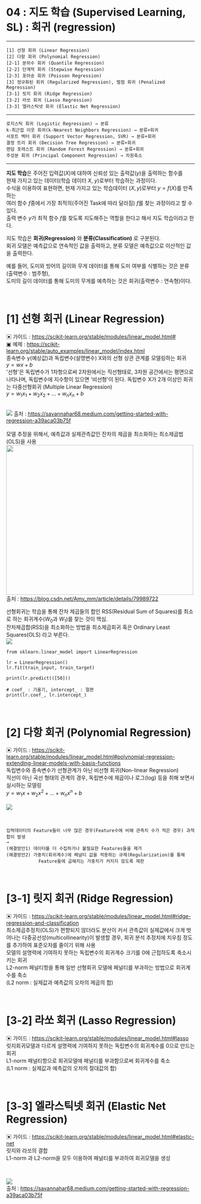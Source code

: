 #  04 : 지도 학습 (Supervised Learning, SL) : 회귀 (regression)

---

	[1] 선형 회귀 (Linear Regression)
	[2] 다항 회귀 (Polynomial Regression)
 	[2-1] 분위수 회귀 (Quantile Regression)
  	[2-2] 단계적 회귀 (Stepwise Regression)
   	[2-3] 포아송 회귀 (Poisson Regression)
 	[3] 정규화된 회귀 (Regularized Regression), 벌점 회귀 (Penalized Regression)
	[3-1] 릿지 회귀 (Ridge Regression)
	[3-2] 라쏘 회귀 (Lasso Regression)
	[3-3] 엘라스틱넷 회귀 (Elastic Net Regression)

---

	로지스틱 회귀 (Logistic Regression) → 분류	
	k-최근접 이웃 회귀(k-Nearest Neighbors Regression) → 분류+회귀 
	서포트 벡터 회귀 (Support Vector Regression, SVR) → 분류+회귀 
	결정 트리 회귀 (Decision Tree Regression) → 분류+회귀 
	랜덤 포레스트 회귀 (Random Forest Regression) → 분류+회귀   
 	주성분 회귀 (Principal Component Regression) → 차원축소   

---

**지도 학습**은 주어진 입력값($X$)에 대하여 신뢰성 있는 출력값($y$)을 출력하는 함수를<br> 
현재 가지고 있는 데이터(학습 데이터 $X$, $y$)로부터 학습하는 과정이다.<br>
수식을 이용하여 표현하면, 현재 가지고 있는 학습데이터 $(X, y)$로부터 $y = f(X)$를 만족하는<br> 
여러 함수 $f$중에서 가장 최적의(주어진 Task에 따라 달라짐) $f$를 찾는 과정이라고 할 수 있다.<br>
출력 변수 $y$가 최적 함수 $f$를 찾도록 지도해주는 역할을 한다고 해서 지도 학습이라고 한다.<br>

지도 학습은 **회귀(Regression)** 와 **분류(Classification)** 로 구분된다.<br>
회귀 모델은 예측값으로 연속적인 값을 출력하고, 분류 모델은 예측값으로 이산적인 값을 출력한다.<br> 

예를 들어, 도미와 빙어의 길이와 무게 데이터를 통해 도미 여부를 식별하는 것은 분류(출력변수 : 범주형),<br> 
도미의 길이 데이터를 통해 도미의 무게를 예측하는 것은 회귀(출력변수 : 연속형)이다.<br>

<br>

# [1] 선형 회귀 (Linear Regression)
▣ 가이드 : https://scikit-learn.org/stable/modules/linear_model.html#<br>
▣ 예제 : https://scikit-learn.org/stable/auto_examples/linear_model/index.html<br>
종속변수 y(예상값)과 독립변수(설명변수) X와의 선형 상관 관계를 모델링하는 회귀<br>
$y = wx + b$ <br>
'선형'은 독립변수가 1차항으로써 2차원에서는 직선형태로, 3차원 공간에서는 평면으로 나타나며, 독립변수에 지수항이 있으면 '비선형'이 된다. 독립변수 X가 2개 이상인 회귀는 다중선형회귀 (Multiple  Linear Regression)<br>
$y = w_1x_1 + w_2x_2 + ... + w_nx_n + b$ <br>
<br>

![](./images/LinearRegression.gif)
출처 : https://savannahar68.medium.com/getting-started-with-regression-a39aca03b75f
<br><br>
모델 추정을 위해서, 예측값과 실제관측값인 잔차의 제곱을 최소화하는 최소제곱법(OLS)을 사용<br>
<img width ='500' height = '400' src = 'https://github.com/YangGuiBee/ML/blob/main/TextBook-04/images/LRd.png'>
<br>
출처 : https://blog.csdn.net/Amy_mm/article/details/79989722
<br>

선형회귀는 학습을 통해 잔차 제곱들의 합인 RSS(Residual Sum of Squares)를 최소로 하는 회귀계수($W_0$과 $W_1$)를 찾는 것이 핵심.<br>
잔차제곱합(RSS)을 최소화하는 방법을 최소제곱회귀 혹은 Ordinary Least Squares(OLS) 라고 부른다.<br>
![](./images/RSSd.svg)
<br>

	from sklearn.linear_model import LinearRegression

	lr = LinearRegression()
	lr.fit(train_input, train_target)

	print(lr.predict(([50]))

	# coef_ : 기울기, intercept_ : 절편
	print(lr.coef_, lr.intercept_)

<br>

# [2] 다항 회귀 (Polynomial Regression)
▣ 가이드 : https://scikit-learn.org/stable/modules/linear_model.html#polynomial-regression-extending-linear-models-with-basis-functions<br>
독립변수와 종속변수가 선형관계가 아닌 비선형 회귀(Non-linear Regression)<br>
직선이 아닌 곡선 형태의 관계의 경우, 독립변수에 제곱이나 로그(log) 등을 취해 보면서 실시하는 모델링<br>
$y = w_1x + w_2x^2 + ... + w_nx^n + b$ <br>
<br>
![](./images/PL.png)


<br>

	입력데이터의 Feature들이 너무 많은 경우(Feature수에 비해 관측치 수가 적은 경우) 과적합이 발생
	→ 
	(해결방안1) 데이터를 더 수집하거나 불필요한 Features들을 제거
	(해결방안2) 가중치(회귀계수)에 페널티 값을 적용하는 규제(Regularization)를 통해 
 	            Feature들에 곱해지는 가중치가 커지지 않도록 제한

<br>

# [3-1] 릿지 회귀 (Ridge Regression)
▣ 가이드 : https://scikit-learn.org/stable/modules/linear_model.html#ridge-regression-and-classification<br>
최소제곱추정치(OLS)가 편향되지 않더라도 분산이 커서 관측값이 실제값에서 크게 벗어나는 다중공선성(multicollinearity)이 발생할 경우, 회귀 분석 추정치에 치우침 정도를 추가하여 표준오차를 줄이기 위해 사용<br>
모델의 설명력에 기여하지 못하는 독립변수의 회귀계수 크기를 0에 근접하도록 축소시키는 회귀<br>
L2-norm 페널티항을 통해 일반 선형회귀 모델에 페널티를 부과하는 방법으로 회귀계수를 축소<br>
(L2 norm : 실제값과 예측값의 오차의 제곱의 합)

<br>

# [3-2] 라쏘 회귀 (Lasso Regression)
▣ 가이드 : https://scikit-learn.org/stable/modules/linear_model.html#lasso<br>
릿지회귀모델과 다르게 설명력에 기여하지 못하는 독립변수의 회귀계수를 0으로 만드는 회귀<br>
L1-norm 패널티항으로 회귀모델에 패널티를 부과함으로써 회귀계수를 축소<br>
(L1 norm : 실제값과 예측값의 오차의 절대값의 합)

<br>

# [3-3] 엘라스틱넷 회귀 (Elastic Net Regression)
▣ 가이드 : https://scikit-learn.org/stable/modules/linear_model.html#elastic-net<br>
릿지와 라쏘의 결합<br>
L1-norm 과 L2-norm을 모두 이용하여 패널티를 부과하여 회귀모델을 생성<br>

<br>

![](./images/L1L2.png)
<br>
출처 : https://savannahar68.medium.com/getting-started-with-regression-a39aca03b75f


